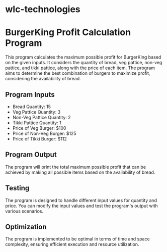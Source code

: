# wlc-technologies


# BurgerKing Profit Calculation Program

This program calculates the maximum possible profit for BurgerKing based on the given inputs. It considers the quantity of bread, veg pattice, non-veg pattice, and tikki pattice, along with the price of each item. The program aims to determine the best combination of burgers to maximize profit, considering the availability of bread.

## Program Inputs

- Bread Quantity: 15
- Veg Pattice Quantity: 3
- Non-Veg Pattice Quantity: 2
- Tikki Pattice Quantity: 1
- Price of Veg Burger: $100
- Price of Non-Veg Burger: $125
- Price of Tikki Burger: $112

## Program Output

The program will print the total maximum possible profit that can be achieved by making all possible items based on the availability of bread.

## Testing

The program is designed to handle different input values for quantity and price. You can modify the input values and test the program's output with various scenarios.

## Optimization

The program is implemented to be optimal in terms of time and space complexity, ensuring efficient execution and resource utilization.




